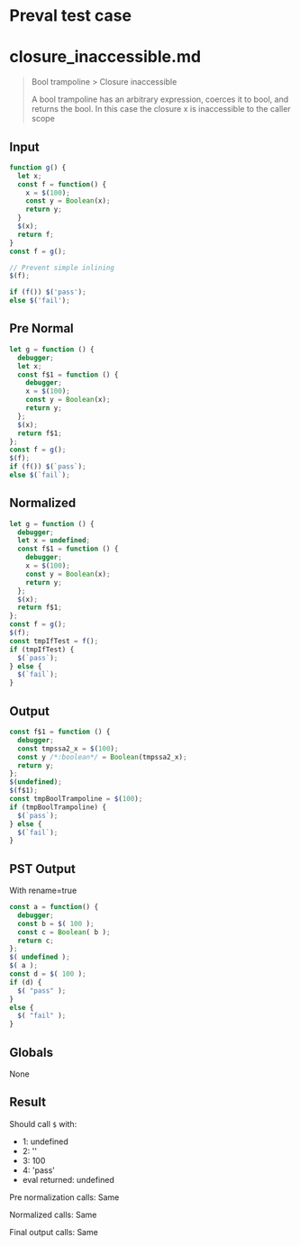 # Preval test case

# closure_inaccessible.md

> Bool trampoline > Closure inaccessible
>
> A bool trampoline has an arbitrary expression, coerces it to bool, and returns the bool.
> In this case the closure x is inaccessible to the caller scope

## Input

`````js filename=intro
function g() {
  let x;
  const f = function() {
    x = $(100);
    const y = Boolean(x);
    return y;
  }
  $(x);
  return f;
}
const f = g();

// Prevent simple inlining
$(f);

if (f()) $('pass');
else $('fail');

`````

## Pre Normal


`````js filename=intro
let g = function () {
  debugger;
  let x;
  const f$1 = function () {
    debugger;
    x = $(100);
    const y = Boolean(x);
    return y;
  };
  $(x);
  return f$1;
};
const f = g();
$(f);
if (f()) $(`pass`);
else $(`fail`);
`````

## Normalized


`````js filename=intro
let g = function () {
  debugger;
  let x = undefined;
  const f$1 = function () {
    debugger;
    x = $(100);
    const y = Boolean(x);
    return y;
  };
  $(x);
  return f$1;
};
const f = g();
$(f);
const tmpIfTest = f();
if (tmpIfTest) {
  $(`pass`);
} else {
  $(`fail`);
}
`````

## Output


`````js filename=intro
const f$1 = function () {
  debugger;
  const tmpssa2_x = $(100);
  const y /*:boolean*/ = Boolean(tmpssa2_x);
  return y;
};
$(undefined);
$(f$1);
const tmpBoolTrampoline = $(100);
if (tmpBoolTrampoline) {
  $(`pass`);
} else {
  $(`fail`);
}
`````

## PST Output

With rename=true

`````js filename=intro
const a = function() {
  debugger;
  const b = $( 100 );
  const c = Boolean( b );
  return c;
};
$( undefined );
$( a );
const d = $( 100 );
if (d) {
  $( "pass" );
}
else {
  $( "fail" );
}
`````

## Globals

None

## Result

Should call `$` with:
 - 1: undefined
 - 2: '<function>'
 - 3: 100
 - 4: 'pass'
 - eval returned: undefined

Pre normalization calls: Same

Normalized calls: Same

Final output calls: Same
